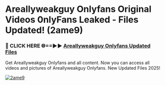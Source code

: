 # Areallyweakguy Onlyfans Original Videos 0nlyFans Leaked - Files Updated! (2ame9)

<h3>🔴 CLICK HERE 🌐==►► <a href="https://tinyurl.com/ehrbuxhb" rel="nofollow">Areallyweakguy Onlyfans Updated Files</a></h3>

Get Areallyweakguy Onlyfans and all content. Now you can access all videos and pictures of Areallyweakguy Onlyfans. New Updated Files 2025!

[![2ame9](https://i.imgur.com/lVYEuWS.gif)](https://tinyurl.com/ehrbuxhb)

